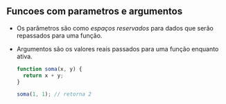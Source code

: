 ##  Funcoes com parametros e argumentos

- Os parâmetros são como _espaços reservados_ para dados que serão repassados ​​para uma função.

- Argumentos são os valores reais passados ​​para uma função enquanto ativa.

  ```javascript
  function soma(x, y) {
    return x + y;
  }

  soma(1, 1); // retorna 2
  ```
